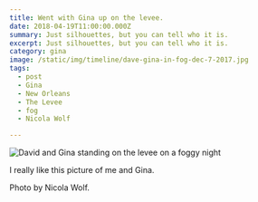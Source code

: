 ```yaml
---
title: Went with Gina up on the levee.
date: 2018-04-19T11:00:00.000Z
summary: Just silhouettes, but you can tell who it is.
excerpt: Just silhouettes, but you can tell who it is.
category: gina
image: /static/img/timeline/dave-gina-in-fog-dec-7-2017.jpg
tags:
  - post 
  - Gina
  - New Orleans
  - The Levee
  - fog
  - Nicola Wolf

---
```


![David and Gina standing on the levee on a foggy night](/static/img/gina/dave-gina-in-fog-dec-7-2017.jpg "David and Gina standing on the levee on a foggy night")

I really like this picture of me and Gina. 

Photo by Nicola Wolf.